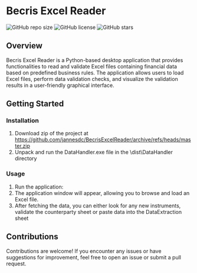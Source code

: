 # Becris Excel Reader

![GitHub repo size](https://img.shields.io/github/repo-size/jannesdc/BecrisExcelReader)
![GitHub license](https://img.shields.io/github/license/jannesdc/BecrisExcelReader)
![GitHub stars](https://img.shields.io/github/stars/jannesdc/BecrisExcelReader?style=social)

## Overview

Becris Excel Reader is a Python-based desktop application that provides functionalities to read and validate Excel files containing financial data 
based on predefined business rules. The application allows users to load Excel files, perform data validation checks,
and visualize the validation results in a user-friendly graphical interface.

## Getting Started

### Installation

1. Download zip of the project at https://github.com/jannesdc/BecrisExcelReader/archive/refs/heads/master.zip
2. Unpack and run the DataHandler.exe file in the \dist\DataHandler directory

### Usage

1. Run the application:
2. The application window will appear, allowing you to browse and load an Excel file.
3. After fetching the data, you can either look for any new instruments, validate the counterparty sheet or paste data into the DataExtraction sheet

## Contributions

Contributions are welcome! If you encounter any issues or have suggestions for improvement, feel free to open an issue or submit a pull request.
